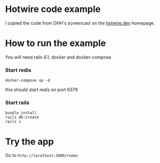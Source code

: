 # Hotwire code example

I copied the code from DHH's screencast on the [hotwire.dev](https://hotwire.dev/#screencast) homepage.

# How to run the example
You will need rails 6.1, docker and docker-compose

### Start redis
```
docker-compose up -d
```
this should start redis on port 6379

### Start rails
```
bundle install
rails db:create
rails s
```

# Try the app
Go to `http://localhost:3000/rooms`